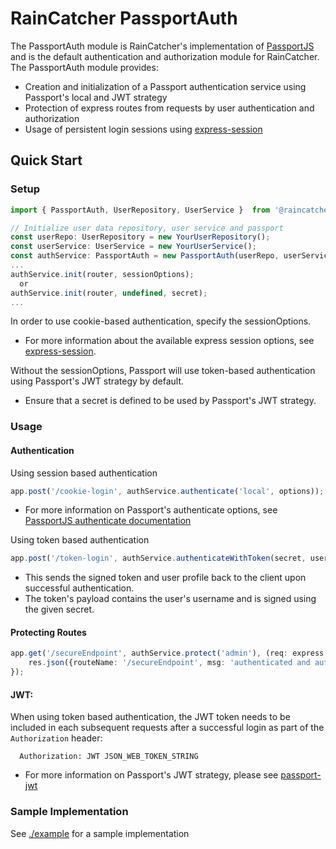 # RainCatcher PassportAuth
The PassportAuth module is RainCatcher's implementation of  [PassportJS](http://passportjs.org/) and is the default authentication and authorization module for RainCatcher. The PassportAuth module provides:
- Creation and initialization of a Passport authentication service using Passport's local and JWT strategy
- Protection of express routes from requests by user authentication and authorization
- Usage of persistent login sessions using [express-session](https://github.com/expressjs/session)


## Quick Start
### Setup
```typescript
import { PassportAuth, UserRepository, UserService }  from '@raincatcher/auth-passport'

// Initialize user data repository, user service and passport
const userRepo: UserRepository = new YourUserRepository();
const userService: UserService = new YourUserService();
const authService: PassportAuth = new PassportAuth(userRepo, userService);
...
authService.init(router, sessionOptions);
  or
authService.init(router, undefined, secret);
...
```
In order to use cookie-based authentication, specify the sessionOptions.
- For more information about the available express session options, see  [express-session](https://github.com/expressjs/session).

Without the sessionOptions, Passport will use token-based authentication using Passport's JWT strategy by default.
- Ensure that a secret is defined to be used by Passport's JWT strategy.

### Usage
#### Authentication
Using session based authentication
```typescript
app.post('/cookie-login', authService.authenticate('local', options));
```
- For more information on Passport's authenticate options, see [PassportJS authenticate documentation](http://passportjs.org/docs/authenticate)

Using token based authentication
```typescript
app.post('/token-login', authService.authenticateWithToken(secret, userService, userRepo));
```
- This sends the signed token and user profile back to the client upon successful authentication.
- The token's payload contains the user's username and is signed using the given secret.

#### Protecting Routes
```typescript
app.get('/secureEndpoint', authService.protect('admin'), (req: express.Request, res: express.Response) => {
    res.json({routeName: '/secureEndpoint', msg: 'authenticated and authorized to access secure resource'});
});
```

#### JWT: 
When using token based authentication, the JWT token needs to be included in each subsequent requests after a successful login as part of the `Authorization` header: 
  ```
    Authorization: JWT JSON_WEB_TOKEN_STRING
  ```
- For more information on Passport's JWT strategy, please see [passport-jwt](https://github.com/themikenicholson/passport-jwt)

### Sample Implementation
See [./example](https://github.com/feedhenry-raincatcher/raincatcher-core/tree/master/cloud/passportauth/example) for a sample implementation
